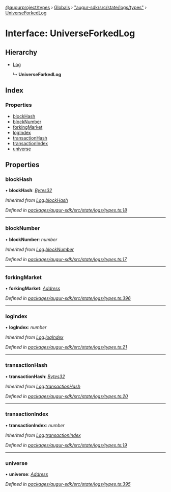 [@augurproject/types](../README.md) › [Globals](../globals.md) › ["augur-sdk/src/state/logs/types"](../modules/_augur_sdk_src_state_logs_types_.md) › [UniverseForkedLog](_augur_sdk_src_state_logs_types_.universeforkedlog.md)

# Interface: UniverseForkedLog

## Hierarchy

* [Log](_augur_sdk_src_state_logs_types_.log.md)

  ↳ **UniverseForkedLog**

## Index

### Properties

* [blockHash](_augur_sdk_src_state_logs_types_.universeforkedlog.md#blockhash)
* [blockNumber](_augur_sdk_src_state_logs_types_.universeforkedlog.md#blocknumber)
* [forkingMarket](_augur_sdk_src_state_logs_types_.universeforkedlog.md#forkingmarket)
* [logIndex](_augur_sdk_src_state_logs_types_.universeforkedlog.md#logindex)
* [transactionHash](_augur_sdk_src_state_logs_types_.universeforkedlog.md#transactionhash)
* [transactionIndex](_augur_sdk_src_state_logs_types_.universeforkedlog.md#transactionindex)
* [universe](_augur_sdk_src_state_logs_types_.universeforkedlog.md#universe)

## Properties

###  blockHash

• **blockHash**: *[Bytes32](../modules/_augur_sdk_src_state_logs_types_.md#bytes32)*

*Inherited from [Log](_augur_sdk_src_state_logs_types_.log.md).[blockHash](_augur_sdk_src_state_logs_types_.log.md#blockhash)*

*Defined in [packages/augur-sdk/src/state/logs/types.ts:18](https://github.com/AugurProject/augur/blob/69c4be52bf/packages/augur-sdk/src/state/logs/types.ts#L18)*

___

###  blockNumber

• **blockNumber**: *number*

*Inherited from [Log](_augur_sdk_src_state_logs_types_.log.md).[blockNumber](_augur_sdk_src_state_logs_types_.log.md#blocknumber)*

*Defined in [packages/augur-sdk/src/state/logs/types.ts:17](https://github.com/AugurProject/augur/blob/69c4be52bf/packages/augur-sdk/src/state/logs/types.ts#L17)*

___

###  forkingMarket

• **forkingMarket**: *[Address](../modules/_augur_sdk_src_state_logs_types_.md#address)*

*Defined in [packages/augur-sdk/src/state/logs/types.ts:396](https://github.com/AugurProject/augur/blob/69c4be52bf/packages/augur-sdk/src/state/logs/types.ts#L396)*

___

###  logIndex

• **logIndex**: *number*

*Inherited from [Log](_augur_sdk_src_state_logs_types_.log.md).[logIndex](_augur_sdk_src_state_logs_types_.log.md#logindex)*

*Defined in [packages/augur-sdk/src/state/logs/types.ts:21](https://github.com/AugurProject/augur/blob/69c4be52bf/packages/augur-sdk/src/state/logs/types.ts#L21)*

___

###  transactionHash

• **transactionHash**: *[Bytes32](../modules/_augur_sdk_src_state_logs_types_.md#bytes32)*

*Inherited from [Log](_augur_sdk_src_state_logs_types_.log.md).[transactionHash](_augur_sdk_src_state_logs_types_.log.md#transactionhash)*

*Defined in [packages/augur-sdk/src/state/logs/types.ts:20](https://github.com/AugurProject/augur/blob/69c4be52bf/packages/augur-sdk/src/state/logs/types.ts#L20)*

___

###  transactionIndex

• **transactionIndex**: *number*

*Inherited from [Log](_augur_sdk_src_state_logs_types_.log.md).[transactionIndex](_augur_sdk_src_state_logs_types_.log.md#transactionindex)*

*Defined in [packages/augur-sdk/src/state/logs/types.ts:19](https://github.com/AugurProject/augur/blob/69c4be52bf/packages/augur-sdk/src/state/logs/types.ts#L19)*

___

###  universe

• **universe**: *[Address](../modules/_augur_sdk_src_state_logs_types_.md#address)*

*Defined in [packages/augur-sdk/src/state/logs/types.ts:395](https://github.com/AugurProject/augur/blob/69c4be52bf/packages/augur-sdk/src/state/logs/types.ts#L395)*
